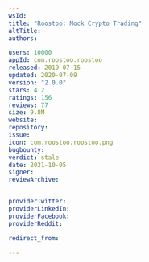 ```yaml
---
wsId: 
title: "Roostoo: Mock Crypto Trading"
altTitle: 
authors:

users: 10000
appId: com.roostoo.roostoo
released: 2019-07-15
updated: 2020-07-09
version: "2.0.0"
stars: 4.2
ratings: 156
reviews: 77
size: 9.8M
website: 
repository: 
issue: 
icon: com.roostoo.roostoo.png
bugbounty: 
verdict: stale
date: 2021-10-05
signer: 
reviewArchive:


providerTwitter: 
providerLinkedIn: 
providerFacebook: 
providerReddit: 

redirect_from:

---
```



